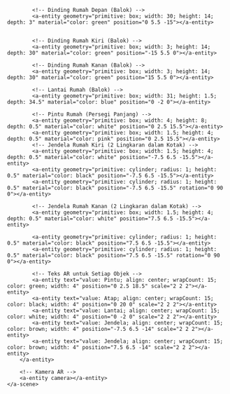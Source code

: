 <!DOCTYPE html>
<html lang="en">
<head>
    <meta charset="UTF-8">
    <meta name="viewport" content="width=device-width, initial-scale=1.0">
    <title>Rumah 3D dengan Teks AR</title>
    <script src="https://aframe.io/releases/1.2.0/aframe.min.js"></script>
    <script src="https://raw.githack.com/AR-js-org/AR.js/master/aframe/build/aframe-ar.js"></script>
</head>
<body style="margin: 0; overflow: hidden;">
    <a-scene embedded arjs="sourceType: webcam; debugUIEnabled: false;">
        <!-- Objek 3D: Rumah -->
        <a-entity id="rumah" position="0 0 -5" scale="0.1 0.1 0.1">
            <!-- Atap Rumah (Limasan) -->
            <a-entity geometry="primitive: cone; radiusTop: 0; radiusBottom: 18; height: 15;" material="color: brown" position="0 17 0"></a-entity>
            
            <!-- Dinding Rumah Depan (Balok) -->
            <a-entity geometry="primitive: box; width: 30; height: 14; depth: 3" material="color: green" position="0 5.5 -15"></a-entity>
            
             
            <!-- Dinding Rumah Kiri (Balok) -->
            <a-entity geometry="primitive: box; width: 3; height: 14; depth: 30" material="color: green" position="-15 5.5 0"></a-entity>
            
            <!-- Dinding Rumah Kanan (Balok) -->
            <a-entity geometry="primitive: box; width: 3; height: 14; depth: 30" material="color: green" position="15 5.5 0"></a-entity>
            
            <!-- Lantai Rumah (Balok) -->
            <a-entity geometry="primitive: box; width: 31; height: 1.5; depth: 34.5" material="color: blue" position="0 -2 0"></a-entity>
            
            <!-- Pintu Rumah (Persegi Panjang) -->
            <a-entity geometry="primitive: box; width: 4; height: 8; depth: 0.5" material="color: white" position="0 2.5 15.5"></a-entity>
            <a-entity geometry="primitive: box; width: 1.5; height: 4; depth: 0.5" material="color: pink" position="0 2.5 15.5"></a-entity>
            <!-- Jendela Rumah Kiri (2 Lingkaran dalam Kotak) -->
            <a-entity geometry="primitive: box; width: 1.5; height: 4; depth: 0.5" material="color: white" position="-7.5 6.5 -15.5"></a-entity>
            <a-entity geometry="primitive: cylinder; radius: 1; height: 0.5" material="color: black" position="-7.5 6.5 -15.5"></a-entity>
            <a-entity geometry="primitive: cylinder; radius: 1; height: 0.5" material="color: black" position="-7.5 6.5 -15.5" rotation="0 90 0"></a-entity>
            
            <!-- Jendela Rumah Kanan (2 Lingkaran dalam Kotak) -->
            <a-entity geometry="primitive: box; width: 1.5; height: 4; depth: 0.5" material="color: white" position="7.5 6.5 -15.5"></a-entity>
            
            <a-entity geometry="primitive: cylinder; radius: 1; height: 0.5" material="color: black" position="7.5 6.5 -15.5"></a-entity>
            <a-entity geometry="primitive: cylinder; radius: 1; height: 0.5" material="color: black" position="7.5 6.5 -15.5" rotation="0 90 0"></a-entity>
            
            <!-- Teks AR untuk Setiap Objek -->
            <a-entity text="value: Pintu; align: center; wrapCount: 15; color: green; width: 4" position="0 2.5 18.5" scale="2 2 2"></a-entity>
            <a-entity text="value: Atap; align: center; wrapCount: 15; color: black; width: 4" position="0 20 0" scale="2 2 2"></a-entity>
            <a-entity text="value: Lantai; align: center; wrapCount: 15; color: white; width: 4" position="0 -2 0" scale="2 2 2"></a-entity>
            <a-entity text="value: Jendela; align: center; wrapCount: 15; color: brown; width: 4" position="-7.5 6.5 -14" scale="2 2 2"></a-entity>
            <a-entity text="value: Jendela; align: center; wrapCount: 15; color: brown; width: 4" position="7.5 6.5 -14" scale="2 2 2"></a-entity>
        </a-entity>

        <!-- Kamera AR -->
        <a-entity camera></a-entity>
    </a-scene>
</body>
</html>
